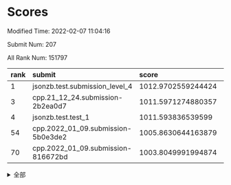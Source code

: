 # Scores

Modified Time: 2022-02-07 11:04:16

Submit Num: 207

All Rank Num: 151797

| rank |               submit               |       score        |       sigma        | pk_num |
| :--- | :--------------------------------- | :----------------- | :----------------- | :----- |
| 1    | jsonzb.test.submission_level_4     | 1012.9702559244424 | 0.8132495080001217 | 2934   |
| 3    | cpp.21_12_24.submission-2b2ea0d7   | 1011.5971274880357 | 0.7784375712473102 | 2935   |
| 4    | jsonzb.test.test_1                 | 1011.593836539599  | 0.7847876269968972 | 2934   |
| 54   | cpp.2022_01_09.submission-5b0e3de2 | 1005.8630644163879 | 0.7103730502626672 | 2936   |
| 70   | cpp.2022_01_09.submission-816672bd | 1003.8049991994874 | 0.7138033450087726 | 2933   |


<details>
<summary>全部</summary>

| rank |                 submit                 |       score        |       sigma        | pk_num |
| :--- | :------------------------------------- | :----------------- | :----------------- | :----- |
| 1    | jsonzb.test.submission_level_4         | 1012.9702559244424 | 0.8132495080001217 | 2934   |
| 2    | gobigger.level_3.submission_level_3_5  | 1011.6614671902503 | 0.778313182695257  | 2931   |
| 3    | cpp.21_12_24.submission-2b2ea0d7       | 1011.5971274880357 | 0.7784375712473102 | 2935   |
| 4    | jsonzb.test.test_1                     | 1011.593836539599  | 0.7847876269968972 | 2934   |
| 5    | gobigger.level_3.submission_level_3_25 | 1011.5782718087909 | 0.7615839300940757 | 2932   |
| 6    | gobigger.level_3.submission_level_3_21 | 1011.3779601983409 | 0.7663934663912196 | 2933   |
| 7    | gobigger.level_3.submission_level_3_30 | 1011.3309521339756 | 0.806321924658691  | 2935   |
| 8    | gobigger.level_3.submission_level_3_33 | 1011.1712876451716 | 0.7661742119881053 | 2932   |
| 9    | gobigger.level_3.submission_level_3_32 | 1011.0619601310314 | 0.7876035932685216 | 2928   |
| 10   | gobigger.level_3.submission_level_3_18 | 1010.9578419596571 | 0.7886295404079403 | 2934   |
| 11   | gobigger.level_3.submission_level_3_39 | 1010.7768481224246 | 0.7587877277974324 | 2932   |
| 12   | gobigger.level_3.submission_level_3_6  | 1010.767875163481  | 0.7707069874189678 | 2934   |
| 13   | gobigger.level_3.submission_level_3_4  | 1010.4945211917011 | 0.7604212300709688 | 2935   |
| 14   | gobigger.level_3.submission_level_3_37 | 1010.4010789957865 | 0.7479315221973796 | 2933   |
| 15   | gobigger.level_3.submission_level_3_7  | 1010.3464661595436 | 0.7701344390355402 | 2934   |
| 16   | gobigger.level_3.submission_level_3_23 | 1010.3437324126597 | 0.7616709884712185 | 2935   |
| 17   | gobigger.level_3.submission_level_3_44 | 1010.191739169209  | 0.7625660660883402 | 2936   |
| 18   | gobigger.level_3.submission_level_3_16 | 1010.1321968079556 | 0.756390543062155  | 2936   |
| 19   | gobigger.level_3.submission_level_3_9  | 1010.1106836984062 | 0.768827776516515  | 2932   |
| 20   | gobigger.level_3.submission_level_3_14 | 1010.102585756404  | 0.7578965171177013 | 2928   |
| 21   | gobigger.level_3.submission_level_3_29 | 1010.046905446499  | 0.752761653709141  | 2938   |
| 22   | gobigger.level_3.submission_level_3_48 | 1010.0308311401059 | 0.7448837415996389 | 2931   |
| 23   | gobigger.level_3.submission_level_3_13 | 1009.9609111876216 | 0.7451555636971762 | 2935   |
| 24   | gobigger.level_3.submission_level_3_36 | 1009.9133176003525 | 0.7504014457615561 | 2930   |
| 25   | gobigger.level_3.submission_level_3_24 | 1009.8918864306079 | 0.7478728392284629 | 2929   |
| 26   | gobigger.level_3.submission_level_3_10 | 1009.8679777618115 | 0.7379401254240223 | 2934   |
| 27   | gobigger.level_3.submission_level_3_11 | 1009.8340490840974 | 0.735653185187228  | 2937   |
| 28   | gobigger.level_3.submission_level_3_49 | 1009.7623420996523 | 0.7431786365221363 | 2932   |
| 29   | gobigger.level_3.submission_level_3_17 | 1009.7382952241803 | 0.7693071274096019 | 2930   |
| 30   | gobigger.level_3.submission_level_3_2  | 1009.6416463904905 | 0.7515471101811597 | 2932   |
| 31   | gobigger.level_3.submission_level_3_3  | 1009.569289681416  | 0.7573196757339681 | 2936   |
| 32   | gobigger.level_3.submission_level_3_0  | 1009.5593042666592 | 0.7486346142637008 | 2943   |
| 33   | gobigger.level_3.submission_level_3_45 | 1009.4923495911765 | 0.7385396885776215 | 2930   |
| 34   | gobigger.level_3.submission_level_3_19 | 1009.4378746365356 | 0.7546679884672204 | 2938   |
| 35   | gobigger.level_3.submission_level_3_42 | 1009.4235225185753 | 0.7677323449970463 | 2926   |
| 36   | gobigger.level_3.submission_level_3_12 | 1009.4183868724584 | 0.7523428424856212 | 2932   |
| 37   | gobigger.level_3.submission_level_3_31 | 1009.3006432463881 | 0.7597803579354898 | 2935   |
| 38   | gobigger.level_3.submission_level_3_43 | 1009.2220689402768 | 0.73011400482339   | 2932   |
| 39   | gobigger.level_3.submission_level_3_8  | 1009.2214222209964 | 0.7474556401708995 | 2932   |
| 40   | gobigger.level_3.submission_level_3_1  | 1009.1669146928313 | 0.7330781846906508 | 2930   |
| 41   | gobigger.level_3.submission_level_3_15 | 1009.1284482709647 | 0.7393469761714321 | 2935   |
| 42   | gobigger.level_3.submission_level_3_38 | 1009.1242423619392 | 0.7685659432611367 | 2936   |
| 43   | gobigger.level_3.submission_level_3_20 | 1009.0709182020379 | 0.7391112313066263 | 2924   |
| 44   | gobigger.level_3.submission_level_3_22 | 1009.0398368304025 | 0.7447378758281106 | 2937   |
| 45   | gobigger.level_3.submission_level_3_35 | 1009.0204707672534 | 0.7481349910128843 | 2936   |
| 46   | gobigger.level_3.submission_level_3_47 | 1008.9457709858407 | 0.7514755833590707 | 2936   |
| 47   | gobigger.level_3.submission_level_3_40 | 1008.9402065013226 | 0.7774476279408238 | 2932   |
| 48   | gobigger.level_3.submission_level_3_34 | 1008.9379525148275 | 0.7329950284387853 | 2939   |
| 49   | gobigger.level_3.submission_level_3_46 | 1008.8275775209731 | 0.7459321915969704 | 2935   |
| 50   | gobigger.level_3.submission_level_3_26 | 1008.7134631190888 | 0.7543272626338737 | 2933   |
| 51   | gobigger.level_3.submission_level_3_27 | 1008.4471223270039 | 0.7331888408810172 | 2934   |
| 52   | gobigger.level_3.submission_level_3_41 | 1008.0422743466823 | 0.7617180134922003 | 2937   |
| 53   | gobigger.level_3.submission_level_3_28 | 1007.8766626404332 | 0.7552635171345522 | 2932   |
| 54   | cpp.2022_01_09.submission-5b0e3de2     | 1005.8630644163879 | 0.7103730502626672 | 2936   |
| 55   | gobigger.level_1.submission_level_1_11 | 1005.1669028645684 | 0.7094594040530308 | 2933   |
| 56   | gobigger.level_1.submission_level_1_42 | 1004.8228608223296 | 0.7187722354143369 | 2927   |
| 57   | gobigger.level_1.submission_level_1_39 | 1004.6961466538119 | 0.714861196536946  | 2933   |
| 58   | gobigger.level_1.submission_level_1_17 | 1004.6255531266961 | 0.7206118023520957 | 2936   |
| 59   | gobigger.level_1.submission_level_1_14 | 1004.5211314783746 | 0.7243965103144802 | 2934   |
| 60   | gobigger.level_1.submission_level_1_19 | 1004.4967618740731 | 0.727187016125861  | 2930   |
| 61   | gobigger.level_1.submission_level_1_13 | 1004.3695913792596 | 0.7063399152805253 | 2937   |
| 62   | gobigger.level_1.submission_level_1_47 | 1004.2435529872861 | 0.7146260043094462 | 2928   |
| 63   | gobigger.level_1.submission_level_1_38 | 1004.2365519441389 | 0.721857786547544  | 2929   |
| 64   | gobigger.level_1.submission_level_1_34 | 1004.2073702678302 | 0.7248866638922449 | 2935   |
| 65   | gobigger.level_1.submission_level_1_33 | 1004.1865804254204 | 0.707607549474499  | 2938   |
| 66   | gobigger.level_1.submission_level_1_20 | 1004.1282120756615 | 0.7155984418144272 | 2933   |
| 67   | gobigger.level_1.submission_level_1_48 | 1004.0822762889941 | 0.7192316008944722 | 2930   |
| 68   | gobigger.level_1.submission_level_1_23 | 1004.0531880224137 | 0.7153546921309955 | 2937   |
| 69   | gobigger.level_1.submission_level_1_44 | 1004.0502414832212 | 0.7194009490897351 | 2931   |
| 70   | cpp.2022_01_09.submission-816672bd     | 1003.8049991994874 | 0.7138033450087726 | 2933   |
| 71   | gobigger.level_1.submission_level_1_15 | 1003.7701460161701 | 0.7215370004840883 | 2934   |
| 72   | gobigger.level_1.submission_level_1_30 | 1003.7025685139788 | 0.7138413745274574 | 2934   |
| 73   | gobigger.level_1.submission_level_1_43 | 1003.6529304790895 | 0.7113876612105908 | 2937   |
| 74   | gobigger.level_1.submission_level_1_21 | 1003.6499189373045 | 0.7238748152406697 | 2933   |
| 75   | gobigger.level_1.submission_level_1_26 | 1003.6381016508141 | 0.7042166411041106 | 2934   |
| 76   | gobigger.level_1.submission_level_1_35 | 1003.6275346131767 | 0.7124670376035888 | 2935   |
| 77   | gobigger.level_1.submission_level_1_37 | 1003.5130582292642 | 0.7178813966946137 | 2933   |
| 78   | gobigger.level_1.submission_level_1_24 | 1003.42846045667   | 0.724567756376319  | 2935   |
| 79   | gobigger.level_1.submission_level_1_31 | 1003.3462071073792 | 0.7149934771118236 | 2931   |
| 80   | gobigger.level_1.submission_level_1_16 | 1003.3357547768238 | 0.7143580419676812 | 2938   |
| 81   | gobigger.level_1.submission_level_1_41 | 1003.3210227217687 | 0.7071291504275323 | 2932   |
| 82   | gobigger.level_1.submission_level_1_2  | 1003.2864391777844 | 0.7210154999660129 | 2931   |
| 83   | gobigger.level_1.submission_level_1_29 | 1003.2831626752111 | 0.7262731061751363 | 2936   |
| 84   | gobigger.level_1.submission_level_1_28 | 1003.2404218705811 | 0.7123521049084677 | 2930   |
| 85   | gobigger.level_1.submission_level_1_27 | 1003.179915276866  | 0.7144665535413005 | 2932   |
| 86   | gobigger.level_1.submission_level_1_8  | 1003.1442837597712 | 0.7128169320378366 | 2937   |
| 87   | gobigger.level_1.submission_level_1_25 | 1003.1399711352049 | 0.7206090167737677 | 2933   |
| 88   | gobigger.level_1.submission_level_1_3  | 1003.0240691492879 | 0.709375337912754  | 2938   |
| 89   | gobigger.level_1.submission_level_1_18 | 1002.9973466213409 | 0.7139971255732552 | 2937   |
| 90   | gobigger.level_1.submission_level_1_7  | 1002.995231262423  | 0.724527883908253  | 2931   |
| 91   | gobigger.level_1.submission_level_1_49 | 1002.987711070371  | 0.7206338802087965 | 2933   |
| 92   | gobigger.level_1.submission_level_1_32 | 1002.7869683043475 | 0.7156070893762841 | 2930   |
| 93   | gobigger.level_1.submission_level_1_6  | 1002.7613600595349 | 0.7182509655316612 | 2937   |
| 94   | gobigger.level_1.submission_level_1_1  | 1002.7168999277253 | 0.7212755098592918 | 2935   |
| 95   | gobigger.level_1.submission_level_1_45 | 1002.6959449590801 | 0.705973545736028  | 2939   |
| 96   | gobigger.level_1.submission_level_1_22 | 1002.6958572439066 | 0.7105106168644809 | 2926   |
| 97   | gobigger.level_1.submission_level_1_4  | 1002.546751720001  | 0.7216961576368761 | 2938   |
| 98   | gobigger.level_1.submission_level_1_12 | 1002.5197489028151 | 0.7123527275188767 | 2931   |
| 99   | gobigger.level_1.submission_level_1_10 | 1002.4936108643781 | 0.7060644581091059 | 2932   |
| 100  | gobigger.level_1.submission_level_1_36 | 1002.4855294089359 | 0.7080864612241679 | 2930   |
| 101  | gobigger.level_1.submission_level_1_9  | 1002.4131748973904 | 0.713981641447538  | 2929   |
| 102  | gobigger.level_1.submission_level_1_0  | 1002.3226043356124 | 0.7129061002445782 | 2939   |
| 103  | gobigger.level_1.submission_level_1_40 | 1002.3155938201821 | 0.7042402258774655 | 2931   |
| 104  | gobigger.level_1.submission_level_1_46 | 1001.9904393917442 | 0.7224757218480061 | 2935   |
| 105  | gobigger.level_1.submission_level_1_5  | 1001.4769696663935 | 0.7170096652306479 | 2927   |
| 106  | gobigger.random.submission_random_46   | 997.6143511762532  | 0.7057754103067513 | 2936   |
| 107  | gobigger.random.submission_random_8    | 997.3760463416581  | 0.7117484601095639 | 2932   |
| 108  | gobigger.random.submission_random_41   | 997.0736450024299  | 0.7263372386477888 | 2936   |
| 109  | gobigger.random.submission_random_42   | 997.0626524151703  | 0.7077328318394538 | 2932   |
| 110  | gobigger.random.submission_random_38   | 996.9782690740676  | 0.7270022653859791 | 2937   |
| 111  | gobigger.random.submission_random_28   | 996.8876217118496  | 0.7027399537757228 | 2937   |
| 112  | gobigger.random.submission_random_49   | 996.6895772779015  | 0.7061849086729649 | 2934   |
| 113  | gobigger.random.submission_random_25   | 996.6854621034577  | 0.6982552041608141 | 2928   |
| 114  | gobigger.random.submission_random_1    | 996.6503783285697  | 0.7100005289938647 | 2925   |
| 115  | gobigger.random.submission_random_36   | 996.645244808578   | 0.7155042530886786 | 2936   |
| 116  | gobigger.random.submission_random_44   | 996.4919856204403  | 0.7148782504731325 | 2929   |
| 117  | gobigger.random.submission_random_22   | 996.3575060720092  | 0.7103569894744358 | 2935   |
| 118  | gobigger.random.submission_random_27   | 996.2102133760093  | 0.7117307376323597 | 2936   |
| 119  | gobigger.random.submission_random_32   | 996.1847429968835  | 0.7099980769528293 | 2934   |
| 120  | gobigger.random.submission_random_24   | 996.1802045492335  | 0.7148284726813321 | 2934   |
| 121  | gobigger.random.submission_random_20   | 996.1666966763518  | 0.7050370994508728 | 2933   |
| 122  | gobigger.random.submission_random_4    | 996.0870982152394  | 0.7255205157601204 | 2931   |
| 123  | gobigger.random.submission_random_48   | 996.0601888244015  | 0.7128329874744763 | 2936   |
| 124  | gobigger.random.submission_random_29   | 996.0340070074994  | 0.7008715144260692 | 2935   |
| 125  | gobigger.random.submission_random_26   | 996.016934504472   | 0.7075370083235596 | 2934   |
| 126  | gobigger.random.submission_random_40   | 995.9927583996513  | 0.7214682002258653 | 2932   |
| 127  | gobigger.random.submission_random_37   | 995.9229012021938  | 0.7052072300758793 | 2927   |
| 128  | gobigger.random.submission_random_0    | 995.9119022230149  | 0.7057169314834463 | 2937   |
| 129  | gobigger.random.submission_random_34   | 995.9048499934097  | 0.705587067854627  | 2932   |
| 130  | gobigger.random.submission_random_35   | 995.8913329018868  | 0.7135400840999658 | 2931   |
| 131  | gobigger.random.submission_random_13   | 995.8877955345907  | 0.7023623302826654 | 2934   |
| 132  | gobigger.random.submission_random_12   | 995.7974628903766  | 0.7188395688545365 | 2932   |
| 133  | gobigger.random.submission_random_33   | 995.788330165871   | 0.707712821355094  | 2932   |
| 134  | gobigger.random.submission_random_23   | 995.7822822373782  | 0.697974058977013  | 2938   |
| 135  | gobigger.random.submission_random_9    | 995.7796607333827  | 0.7139952886297091 | 2930   |
| 136  | gobigger.random.submission_random_30   | 995.77172822329    | 0.7221381140493779 | 2934   |
| 137  | gobigger.random.submission_random_45   | 995.7556196279181  | 0.7164294488930671 | 2932   |
| 138  | gobigger.random.submission_random_43   | 995.7274919243213  | 0.7117124322041141 | 2933   |
| 139  | gobigger.random.submission_random_47   | 995.6782898397659  | 0.7096123079333106 | 2930   |
| 140  | gobigger.random.submission_random_21   | 995.6348623040409  | 0.7072878534494068 | 2933   |
| 141  | gobigger.random.submission_random_39   | 995.6232946302641  | 0.71860523040965   | 2937   |
| 142  | gobigger.random.submission_random_14   | 995.6122397070592  | 0.7134505034308098 | 2937   |
| 143  | gobigger.random.submission_random_16   | 995.5472477457943  | 0.7123188355718413 | 2931   |
| 144  | gobigger.random.submission_random_7    | 995.5328688752325  | 0.720320180779517  | 2934   |
| 145  | gobigger.random.submission_random_11   | 995.4596891230515  | 0.7204835998654732 | 2933   |
| 146  | gobigger.random.submission_random_6    | 995.4496296050044  | 0.7178783172418869 | 2934   |
| 147  | gobigger.random.submission_random_31   | 995.4347035147063  | 0.6970591267603277 | 2932   |
| 148  | gobigger.level_2.submission_level_2_1  | 995.2949851433623  | 0.7260416222391363 | 2928   |
| 149  | gobigger.random.submission_random_10   | 995.2766690077334  | 0.7088315398234291 | 2930   |
| 150  | gobigger.random.submission_random_17   | 995.2745998945556  | 0.7206077685866191 | 2934   |
| 151  | gobigger.random.submission_random_19   | 995.2620663629234  | 0.7071836361322827 | 2933   |
| 152  | gobigger.random.submission_random_3    | 995.2108210618381  | 0.7204322071604592 | 2935   |
| 153  | gobigger.random.submission_random_5    | 995.1796133103451  | 0.7300673888576523 | 2936   |
| 154  | gobigger.random.submission_random_15   | 995.0490523054524  | 0.7021220345664376 | 2938   |
| 155  | gobigger.random.submission_random_2    | 994.6571646643475  | 0.7161255939590947 | 2930   |
| 156  | gobigger.random.submission_random_18   | 994.6407362172672  | 0.727257638489933  | 2930   |
| 157  | gobigger.level_2.submission_level_2_49 | 993.4935469822241  | 0.742925869103231  | 2938   |
| 158  | gobigger.level_2.submission_level_2_41 | 993.3516254948775  | 0.7381500922716546 | 2929   |
| 159  | gobigger.level_2.submission_level_2_33 | 993.2613888599207  | 0.7420611836724681 | 2936   |
| 160  | gobigger.level_2.submission_level_2_11 | 993.2010058234575  | 0.7457692520716707 | 2930   |
| 161  | gobigger.level_2.submission_level_2_21 | 993.1814040699801  | 0.7383727977638892 | 2934   |
| 162  | gobigger.level_2.submission_level_2_16 | 993.1675462671163  | 0.7369241786806204 | 2930   |
| 163  | gobigger.level_2.submission_level_2_23 | 993.0215528647151  | 0.7186487884822896 | 2937   |
| 164  | gobigger.level_2.submission_level_2_44 | 992.8083840096281  | 0.7552694853525249 | 2938   |
| 165  | gobigger.level_2.submission_level_2_0  | 992.7897852801411  | 0.7476579609450827 | 2937   |
| 166  | gobigger.level_2.submission_level_2_28 | 992.7824461233346  | 0.7339196671100279 | 2935   |
| 167  | gobigger.level_2.submission_level_2_24 | 992.6692347686813  | 0.7544525423391049 | 2932   |
| 168  | gobigger.level_2.submission_level_2_4  | 992.5224588093043  | 0.7381893239132926 | 2939   |
| 169  | gobigger.level_2.submission_level_2_25 | 992.4993482897254  | 0.7410418912450049 | 2933   |
| 170  | gobigger.level_2.submission_level_2_15 | 992.471089282033   | 0.7340465738010311 | 2932   |
| 171  | gobigger.level_2.submission_level_2_47 | 992.4194137462453  | 0.730758025375592  | 2927   |
| 172  | gobigger.level_2.submission_level_2_38 | 992.4097053082554  | 0.7364142961895315 | 2933   |
| 173  | gobigger.level_2.submission_level_2_42 | 992.3954047024115  | 0.731804756015839  | 2933   |
| 174  | gobigger.level_2.submission_level_2_17 | 992.3918167402965  | 0.7475099429702089 | 2933   |
| 175  | gobigger.level_2.submission_level_2_45 | 992.374153886006   | 0.7478581459181013 | 2936   |
| 176  | gobigger.level_2.submission_level_2_46 | 992.3713278036607  | 0.7488769554997176 | 2930   |
| 177  | gobigger.level_2.submission_level_2_48 | 992.3201163451946  | 0.7413044080643462 | 2932   |
| 178  | gobigger.level_2.submission_level_2_37 | 992.3167141372916  | 0.7368002974110754 | 2932   |
| 179  | gobigger.level_2.submission_level_2_31 | 992.2768704849784  | 0.7368110940654417 | 2934   |
| 180  | gobigger.level_2.submission_level_2_10 | 992.251933541435   | 0.7536181905375247 | 2934   |
| 181  | gobigger.level_2.submission_level_2_18 | 992.0967429893277  | 0.7558022263688083 | 2930   |
| 182  | gobigger.level_2.submission_level_2_19 | 992.0775482057244  | 0.7447977863546631 | 2935   |
| 183  | gobigger.level_2.submission_level_2_5  | 991.9857622853962  | 0.7518823679463303 | 2936   |
| 184  | gobigger.level_2.submission_level_2_29 | 991.888284314741   | 0.7278609218455914 | 2928   |
| 185  | gobigger.level_2.submission_level_2_9  | 991.8232521143973  | 0.7271489624157568 | 2932   |
| 186  | gobigger.level_2.submission_level_2_40 | 991.7685360088295  | 0.744835831644198  | 2935   |
| 187  | gobigger.level_2.submission_level_2_36 | 991.7546095348014  | 0.7457814401602009 | 2934   |
| 188  | gobigger.level_2.submission_level_2_6  | 991.6887450774249  | 0.7420597665139097 | 2934   |
| 189  | gobigger.level_2.submission_level_2_39 | 991.6770950938414  | 0.7507699709654738 | 2931   |
| 190  | gobigger.level_2.submission_level_2_27 | 991.3998148027373  | 0.7449503335952059 | 2933   |
| 191  | gobigger.level_2.submission_level_2_34 | 991.3969356228334  | 0.7637116127428716 | 2930   |
| 192  | gobigger.level_2.submission_level_2_30 | 991.3932405835388  | 0.7768117564223168 | 2927   |
| 193  | gobigger.level_2.submission_level_2_2  | 991.3421489912596  | 0.7638514742605652 | 2935   |
| 194  | gobigger.level_2.submission_level_2_14 | 991.2638975245004  | 0.7436416444707638 | 2931   |
| 195  | gobigger.level_2.submission_level_2_26 | 991.2049629357732  | 0.7586759267499221 | 2926   |
| 196  | gobigger.level_2.submission_level_2_43 | 991.1796006839262  | 0.7492016440699845 | 2931   |
| 197  | gobigger.level_2.submission_level_2_8  | 991.1209848320804  | 0.761393648281451  | 2929   |
| 198  | gobigger.level_2.submission_level_2_12 | 991.1073888540657  | 0.7582062584003681 | 2936   |
| 199  | gobigger.level_2.submission_level_2_35 | 991.0722269383568  | 0.7542762021613586 | 2937   |
| 200  | gobigger.level_2.submission_level_2_3  | 990.9749977318095  | 0.7706499961746314 | 2938   |
| 201  | gobigger.level_2.submission_level_2_32 | 990.9510081847662  | 0.7718140465817938 | 2930   |
| 202  | gobigger.level_2.submission_level_2_13 | 990.6153716670517  | 0.7661679442051192 | 2931   |
| 203  | gobigger.level_2.submission_level_2_7  | 990.200868173365   | 0.7768109463303621 | 2932   |
| 204  | gobigger.level_2.submission_level_2_22 | 990.017826625486   | 0.7709774319690594 | 2940   |
| 205  | gobigger.level_2.submission_level_2_20 | 989.3828070821952  | 0.7814811107257807 | 2942   |
| 206  | gobigger.none.submission_none_0        | 976.9023746567045  | 1.4223005755431664 | 2938   |
| 207  | gobigger.none.submission_none_1        | 974.1086212534335  | 1.7504929200043948 | 2933   |

</details>
